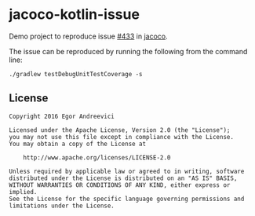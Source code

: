# jacoco-kotlin-issue

Demo project to reproduce issue [#433](https://github.com/jacoco/jacoco/issues/433) in [jacoco](https://github.com/jacoco/jacoco).

The issue can be reproduced by running the following from the command line:

```
./gradlew testDebugUnitTestCoverage -s
```

License
-------

    Copyright 2016 Egor Andreevici

    Licensed under the Apache License, Version 2.0 (the "License");
    you may not use this file except in compliance with the License.
    You may obtain a copy of the License at

        http://www.apache.org/licenses/LICENSE-2.0

    Unless required by applicable law or agreed to in writing, software
    distributed under the License is distributed on an "AS IS" BASIS,
    WITHOUT WARRANTIES OR CONDITIONS OF ANY KIND, either express or implied.
    See the License for the specific language governing permissions and
    limitations under the License.
